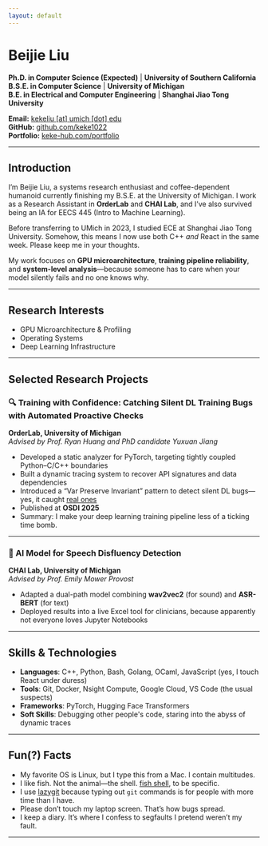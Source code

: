 ```yaml
---
layout: default
---
```


# Beijie Liu

**Ph.D. in Computer Science (Expected)** | **University of Southern California**  
**B.S.E. in Computer Science** | **University of Michigan**  
**B.E. in Electrical and Computer Engineering** | **Shanghai Jiao Tong University**  

**Email:** [kekeliu [at] umich [dot] edu](mailto:kekeliu@umich.edu)  
**GitHub:** [github.com/keke1022](https://github.com/keke1022)  
**Portfolio:** [keke-hub.com/portfolio](https://keke-hub.com/portfolio)

---

## Introduction

I’m Beijie Liu, a systems research enthusiast and coffee-dependent humanoid currently finishing my B.S.E. at the University of Michigan. I work as a Research Assistant in **OrderLab** and **CHAI Lab**, and I’ve also survived being an IA for EECS 445 (Intro to Machine Learning).  
 
Before transferring to UMich in 2023, I studied ECE at Shanghai Jiao Tong University. Somehow, this means I now use both C++ *and* React in the same week. Please keep me in your thoughts.

My work focuses on **GPU microarchitecture**, **training pipeline reliability**, and **system-level analysis**—because someone has to care when your model silently fails and no one knows why.

---

## Research Interests

- GPU Microarchitecture & Profiling
- Operating Systems
- Deep Learning Infrastructure

---

## Selected Research Projects

### 🔍 Training with Confidence: Catching Silent DL Training Bugs with Automated Proactive Checks  
**OrderLab, University of Michigan**  
*Advised by Prof. Ryan Huang and PhD candidate Yuxuan Jiang*

- Developed a static analyzer for PyTorch, targeting tightly coupled Python–C/C++ boundaries  
- Built a dynamic tracing system to recover API signatures and data dependencies  
- Introduced a “Var Preserve Invariant” pattern to detect silent DL bugs—yes, it caught [real ones](https://github.com/pytorch/pytorch/issues/84803)  
- Published at **OSDI 2025**  
- Summary: I make your deep learning training pipeline less of a ticking time bomb.

---

### 🧠 AI Model for Speech Disfluency Detection  
**CHAI Lab, University of Michigan**  
*Advised by Prof. Emily Mower Provost*

- Adapted a dual-path model combining **wav2vec2** (for sound) and **ASR-BERT** (for text)  
- Deployed results into a live Excel tool for clinicians, because apparently not everyone loves Jupyter Notebooks  
<!-- - Presented at two SURE showcase events   -->
<!-- - [SURE Poster Link](https://docs.google.com/presentation/d/18tgPN8d5c8C0TmgP1R8ZP21tfDdbpCq8/edit?usp=sharing&ouid=116168255113253838830&rtpof=true&sd=true) -->

---

## Skills & Technologies

- **Languages**: C++, Python, Bash, Golang, OCaml, JavaScript (yes, I touch React under duress)
- **Tools**: Git, Docker, Nsight Compute, Google Cloud, VS Code (the usual suspects)
- **Frameworks**: PyTorch, Hugging Face Transformers
- **Soft Skills**: Debugging other people's code, staring into the abyss of dynamic traces

---

## Fun(?) Facts

- My favorite OS is Linux, but I type this from a Mac. I contain multitudes.  
- I like fish. Not the animal—the shell. [fish shell](https://fishshell.com/), to be specific.  
- I use [lazygit](https://github.com/jesseduffield/lazygit) because typing out `git` commands is for people with more time than I have.   
- Please don’t touch my laptop screen. That’s how bugs spread.  
- I keep a diary. It’s where I confess to segfaults I pretend weren’t my fault.

---